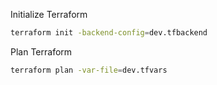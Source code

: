 Initialize Terraform

```bash
terraform init -backend-config=dev.tfbackend
```

Plan Terraform

```bash
terraform plan -var-file=dev.tfvars
```